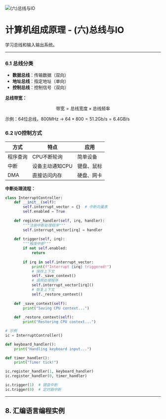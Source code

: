 ![(六)总线与IO](https://via.placeholder.com/800x200?text=Bus+and+IO)

# 计算机组成原理 - (六)总线与IO

学习总线和输入输出系统。

---


### 6.1 总线分类

- **数据总线**：传输数据（双向）
- **地址总线**：指定地址（单向）
- **控制总线**：控制信号（双向）

**总线带宽：**

$$
\text{带宽} = \text{总线宽度} \times \text{总线频率}
$$

示例：64位总线，800MHz → $64 \times 800 = 51.2 \text{Gb/s} = 6.4 \text{GB/s}$

### 6.2 I/O控制方式

| 方式 | 特点 | 应用 |
|------|------|------|
| 程序查询 | CPU不断轮询 | 简单设备 |
| 中断 | 设备主动通知CPU | 键盘、鼠标 |
| DMA | 直接访问内存 | 硬盘、网卡 |

**中断处理流程：**

```python
class InterruptController:
    def __init__(self):
        self.interrupt_vector = {}  # 中断向量表
        self.enabled = True
    
    def register_handler(self, irq, handler):
        """注册中断处理程序"""
        self.interrupt_vector[irq] = handler
    
    def trigger(self, irq):
        """触发中断"""
        if not self.enabled:
            return
        
        if irq in self.interrupt_vector:
            print(f"Interrupt {irq} triggered!")
            # 保存上下文
            self._save_context()
            # 调用处理程序
            self.interrupt_vector[irq]()
            # 恢复上下文
            self._restore_context()
    
    def _save_context(self):
        print("Saving CPU context...")
    
    def _restore_context(self):
        print("Restoring CPU context...")

# 示例
ic = InterruptController()

def keyboard_handler():
    print("Handling keyboard input...")

def timer_handler():
    print("Timer tick!")

ic.register_handler(1, keyboard_handler)
ic.register_handler(0, timer_handler)

ic.trigger(1)  # 键盘中断
ic.trigger(0)  # 定时器中断
```

---

## 8. 汇编语言编程实例
